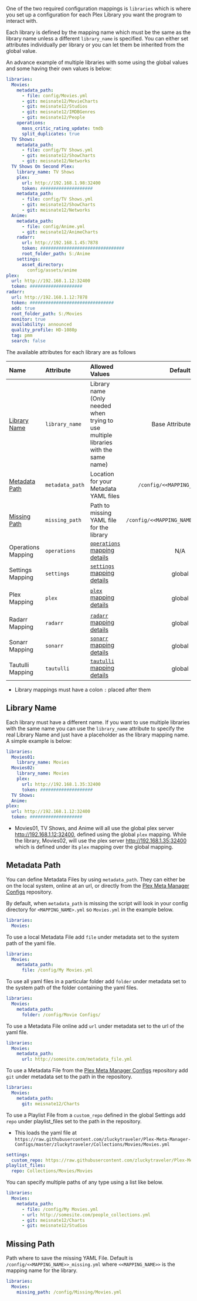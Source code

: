 One of the two required configuration mappings is `libraries` which is where you set up a configuration for each Plex Library you want the program to interact with. 

Each library is defined by the mapping name which must be the same as the library name unless a different `library_name` is specified. You can either set attributes individually per library or you can let them be inherited from the global value. 

An advance example of multiple libraries with some using the global values and some having their own values is below:
```yaml
libraries:
  Movies:
    metadata_path:
      - file: config/Movies.yml
      - git: meisnate12/MovieCharts
      - git: meisnate12/Studios
      - git: meisnate12/IMDBGenres
      - git: meisnate12/People
    operations:
      mass_critic_rating_update: tmdb
      split_duplicates: true
  TV Shows:
    metadata_path:
      - file: config/TV Shows.yml
      - git: meisnate12/ShowCharts
      - git: meisnate12/Networks
  TV Shows On Second Plex:
    library_name: TV Shows
    plex:
      url: http://192.168.1.98:32400
      token: ####################
    metadata_path:
      - file: config/TV Shows.yml
      - git: meisnate12/ShowCharts
      - git: meisnate12/Networks
  Anime:
    metadata_path:
      - file: config/Anime.yml
      - git: meisnate12/AnimeCharts
    radarr:
      url: http://192.168.1.45:7878
      token: ################################
      root_folder_path: S:/Anime
    settings:
      asset_directory:
        config/assets/anime
plex:
  url: http://192.168.1.12:32400
  token: ####################
radarr:
  url: http://192.168.1.12:7878
  token: ################################
  add: true
  root_folder_path: S:/Movies
  monitor: true
  availability: announced
  quality_profile: HD-1080p
  tag: pmm
  search: false
```

The available attributes for each library are as follows

| Name                            | Attribute       | Allowed Values                                                                                             |                Default                 |                  Required                  |
|:--------------------------------|:----------------|:-----------------------------------------------------------------------------------------------------------|:--------------------------------------:|:------------------------------------------:|
| [Library Name](#library-name)   | `library_name`  | Library name (Only needed when trying to use multiple libraries with the same name)                        |          Base Attribute Name           |                    :x:                     |
| [Metadata Path](#metadata-path) | `metadata_path` | Location for your Metadata YAML files                                                                      |     `/config/<<MAPPING_NAME>>.yml`     |                    :x:                     |
| [Missing Path](#missing-path)   | `missing_path`  | Path to missing YAML file for the library                                                                  | `/config/<<MAPPING_NAME>>_missing.yml` |                    :x:                     |
| Operations Mapping              | `operations`    | [`operations` mapping details](https://github.com/meisnate12/Plex-Meta-Manager/wiki/Operations-Attributes) |                  N/A                   |                    :x:                     |
| Settings Mapping                | `settings`      | [`settings` mapping details](https://github.com/meisnate12/Plex-Meta-Manager/wiki/Settings-Attributes)     |                 global                 |                    :x:                     |
| Plex Mapping                    | `plex`          | [`plex` mapping details](https://github.com/meisnate12/Plex-Meta-Manager/wiki/Plex-Attributes)             |                 global                 | :heavy_check_mark: Either here or globally |
| Radarr Mapping                  | `radarr`        | [`radarr` mapping details](https://github.com/meisnate12/Plex-Meta-Manager/wiki/Radarr-Attributes)         |                 global                 |                    :x:                     |
| Sonarr Mapping                  | `sonarr`        | [`sonarr` mapping details](https://github.com/meisnate12/Plex-Meta-Manager/wiki/Sonarr-Attributes)         |                 global                 |                    :x:                     |
| Tautulli Mapping                | `tautulli`      | [`tautulli` mapping details](https://github.com/meisnate12/Plex-Meta-Manager/wiki/Tautulli-Attributes)     |                 global                 |                    :x:                     |

* Library mappings must have a colon `:` placed after them

## Library Name

Each library must have a different name. If you want to use multiple libraries with the same name you can use the `library_name` attribute to specify the real Library Name and just have a placeholder as the library mapping name. A simple example is below:

```yaml
libraries:
  Movies01:
    library_name: Movies
  Movies02:
    library_name: Movies
    plex:
      url: http://192.168.1.35:32400
      token: ####################
  TV Shows:
  Anime:
plex:
  url: http://192.168.1.12:32400
  token: ####################
```

* Movies01, TV Shows, and Anime will all use the global plex server http://192.168.1.12:32400, defined using the global `plex` mapping. While the library, Movies02, will use the plex server http://192.168.1.35:32400 which is defined under its `plex` mapping over the global mapping.

## Metadata Path
You can define Metadata Files by using `metadata_path`. They can either be on the local system, online at an url, or directly from the [Plex Meta Manager Configs](https://github.com/meisnate12/Plex-Meta-Manager-Configs) repository.

By default, when `metadata_path` is missing the script will look in your config directory for `<MAPPING_NAME>.yml` so `Movies.yml` in the example below.
```yaml
libraries:
  Movies:
```
To use a local Metadata File add `file` under metadata set to the system path of the yaml file.
```yaml
libraries:
  Movies:
    metadata_path: 
      file: /config/My Movies.yml
```
To use all yaml files in a particular folder add `folder` under metadata set to the system path of the folder containing the yaml files.
```yaml
libraries:
  Movies:
    metadata_path: 
      folder: /config/Movie Configs/
```
To use a Metadata File online add `url` under metadata set to the url of the yaml file.
```yaml
libraries:
  Movies:
    metadata_path:
      url: http://somesite.com/metadata_file.yml
```
To use a Metadata File from the [Plex Meta Manager Configs](https://github.com/meisnate12/Plex-Meta-Manager-Configs) repository add `git` under metadata set to the path in the repository.
```yaml
libraries:
  Movies:
    metadata_path:
      git: meisnate12/Charts
```
To use a Playlist File from a `custom_repo` defined in the global Settings add `repo` under playlist_files set to the path in the repository.
* This loads the yaml file at `https://raw.githubusercontent.com/zluckytraveler/Plex-Meta-Manager-Configs/master/zluckytraveler/Collections/Movies/Movies.yml`
```yaml
settings:
  custom_repo: https://raw.githubusercontent.com/zluckytraveler/Plex-Meta-Manager-Configs/master/zluckytraveler/
playlist_files:
  repo: Collections/Movies/Movies
```
You can specify multiple paths of any type using a list like below.
```yaml
libraries:
  Movies:
    metadata_path:
      - file: /config/My Movies.yml
      - url: http://somesite.com/people_collections.yml
      - git: meisnate12/Charts
      - git: meisnate12/Studios
```

## Missing Path
Path where to save the missing YAML File. Default is `/config/<<MAPPING_NAME>>_missing.yml` where `<<MAPPING_NAME>>` is the mapping name for the library.

```yaml
libraries:
  Movies:
    missing_path: /config/Missing/Movies.yml
```
